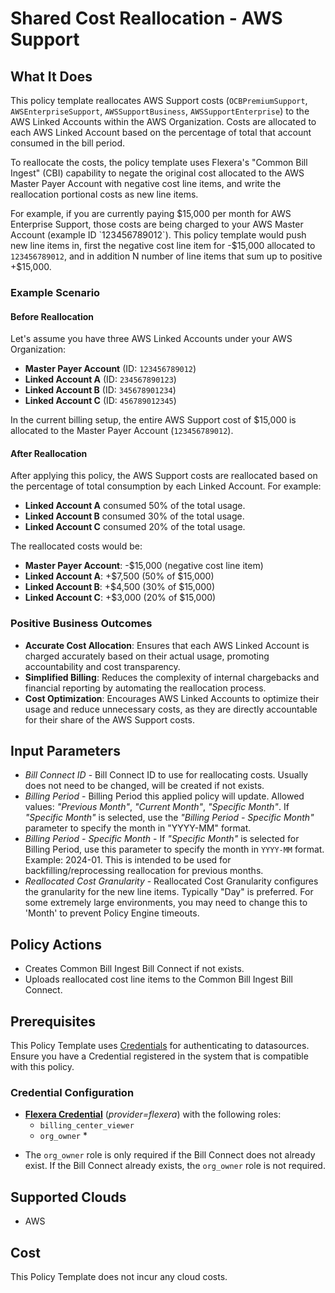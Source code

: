 # Shared Cost Reallocation - AWS Support

## What It Does

This policy template reallocates AWS Support costs (`OCBPremiumSupport`, `AWSEnterpriseSupport`, `AWSSupportBusiness`, `AWSSupportEnterprise`) to the AWS Linked Accounts within the AWS Organization.  Costs are allocated to each AWS Linked Account based on the percentage of total that account consumed in the bill period.

To reallocate the costs, the policy template uses Flexera's "Common Bill Ingest" (CBI) capability to negate the original cost allocated to the AWS Master Payer Account with negative cost line items, and write the reallocation portional costs as new line items.

For example, if you are currently paying $15,000 per month for AWS Enterprise Support, those costs are being charged to your AWS Master Account (example ID `123456789012`).  This policy template would push new line items in, first the negative cost line item for -$15,000 allocated to `123456789012`, and in addition N number of line items that sum up to positive +$15,000.

### Example Scenario

#### Before Reallocation

Let's assume you have three AWS Linked Accounts under your AWS Organization:

- **Master Payer Account** (ID: `123456789012`)
- **Linked Account A** (ID: `234567890123`)
- **Linked Account B** (ID: `345678901234`)
- **Linked Account C** (ID: `456789012345`)

In the current billing setup, the entire AWS Support cost of $15,000 is allocated to the Master Payer Account (`123456789012`).

#### After Reallocation

After applying this policy, the AWS Support costs are reallocated based on the percentage of total consumption by each Linked Account. For example:

- **Linked Account A** consumed 50% of the total usage.
- **Linked Account B** consumed 30% of the total usage.
- **Linked Account C** consumed 20% of the total usage.

The reallocated costs would be:

- **Master Payer Account**: -$15,000 (negative cost line item)
- **Linked Account A**: +$7,500 (50% of $15,000)
- **Linked Account B**: +$4,500 (30% of $15,000)
- **Linked Account C**: +$3,000 (20% of $15,000)

### Positive Business Outcomes

- **Accurate Cost Allocation**: Ensures that each AWS Linked Account is charged accurately based on their actual usage, promoting accountability and cost transparency.
- **Simplified Billing**: Reduces the complexity of internal chargebacks and financial reporting by automating the reallocation process.
- **Cost Optimization**: Encourages AWS Linked Accounts to optimize their usage and reduce unnecessary costs, as they are directly accountable for their share of the AWS Support costs.

## Input Parameters

- *Bill Connect ID* - Bill Connect ID to use for reallocating costs. Usually does not need to be changed, will be created if not exists.
- *Billing Period* - Billing Period this applied policy will update. Allowed values: *"Previous Month"*, *"Current Month"*, *"Specific Month"*. If *"Specific Month"* is selected, use the *"Billing Period - Specific Month"* parameter to specify the month in \"YYYY-MM\" format.
- *Billing Period - Specific Month* - If *"Specific Month"* is selected for Billing Period, use this parameter to specify the month in `YYYY-MM` format. Example: 2024-01.  This is intended to be used for backfilling/reprocessing reallocation for previous months.
- *Reallocated Cost Granularity* - Reallocated Cost Granularity configures the granularity for the new line items. Typically "Day" is preferred.  For some extremely large environments, you may need to change this to 'Month' to prevent Policy Engine timeouts.

## Policy Actions

- Creates Common Bill Ingest Bill Connect if not exists.
- Uploads reallocated cost line items to the Common Bill Ingest Bill Connect.

## Prerequisites

This Policy Template uses [Credentials](https://docs.flexera.com/flexera/EN/Automation/ManagingCredentialsExternal.htm) for authenticating to datasources. Ensure you have a Credential registered in the system that is compatible with this policy.

### Credential Configuration

- [**Flexera Credential**](https://docs.flexera.com/flexera/EN/Automation/ProviderCredentials.htm) (*provider=flexera*) with the following roles:
  - `billing_center_viewer`
  - `org_owner` *

* The `org_owner` role is only required if the Bill Connect does not already exist.  If the Bill Connect already exists, the `org_owner` role is not required.

## Supported Clouds

- AWS

## Cost

This Policy Template does not incur any cloud costs.
